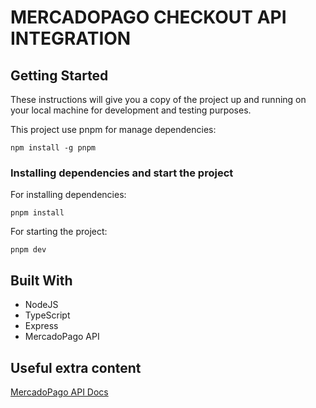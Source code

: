# MERCADOPAGO CHECKOUT API INTEGRATION

## Getting Started

These instructions will give you a copy of the project up and running on
your local machine for development and testing purposes.

This project use pnpm for manage dependencies:

    npm install -g pnpm

### Installing dependencies and start the project

For installing dependencies:

    pnpm install

For starting the project:

    pnpm dev

## Built With

- NodeJS
- TypeScript
- Express
- MercadoPago API

## Useful extra content

[MercadoPago API Docs](https://www.mercadopago.com.ar/developers/en/docs/checkout-api/landing)
